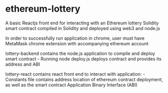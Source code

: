 # ethereum-lottery
A basic Reactjs front end for interacting with an Ethereum lottery Solidity smart contract compiled in Solidity and deployed using web3 and node.js

In order to successfully run application in chrome, user must have MetaMask chrome extension with accompanying ethereum account

lottery-backend contains the node.js application to compile and deploy smart contract
    - Running node deploy.js deploys contract and provides its address and ABI 

lottery-react contains react front end to interact with application:
    - Constants file contains address location of ethereum contract deployment, as well as the smart contract Application Binary Interface (ABI)

